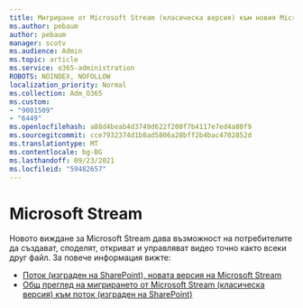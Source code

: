 ```yaml
---
title: Мигриране от Microsoft Stream (класическа версия) към новия Microsoft Stream
ms.author: pebaum
author: pebaum
manager: scotv
ms.audience: Admin
ms.topic: article
ms.service: o365-administration
ROBOTS: NOINDEX, NOFOLLOW
localization_priority: Normal
ms.collection: Adm_O365
ms.custom:
- "9001509"
- "6449"
ms.openlocfilehash: a88d4beab4d3749d622f200f7b4117e7ed4a80f9
ms.sourcegitcommit: cce7932374d1b8ad5806a28bff2b4bac4702852d
ms.translationtype: MT
ms.contentlocale: bg-BG
ms.lasthandoff: 09/23/2021
ms.locfileid: "59482657"
---
```

# <a name="microsoft-stream"></a>Microsoft Stream

Новото виждане за Microsoft Stream дава възможност на потребителите да създават, споделят, откриват и управляват видео точно както всеки друг файл. За повече информация вижте:

- [Поток (изграден на SharePoint), новата версия на Microsoft Stream](https://docs.microsoft.com/stream/streamnew/new-stream)
- [Общ преглед на мигрирането от Microsoft Stream (класическа версия) към поток (изграден на SharePoint)](https://docs.microsoft.com/stream/streamnew/stream-classic-to-new-migration-overview)